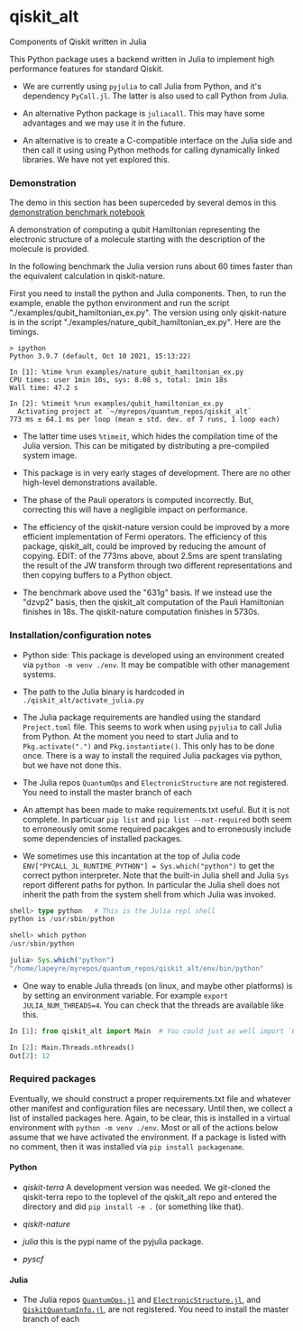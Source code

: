 # qiskit_alt
Components of Qiskit written in Julia

This Python package uses a backend written in Julia to implement high performance features for
standard Qiskit.

* We are currently using `pyjulia` to call Julia from Python, and it's dependency `PyCall.jl`. The latter
is also used to call Python from Julia.

* An alternative Python package is `juliacall`. This may have some advantages and we may use it in the future.

* An alternative is to create a C-compatible interface on the Julia side and then call it using using Python
methods for calling dynamically linked libraries. We have not yet explored this.

### Demonstration

The demo in this section  has been superceded by several demos
in this [demonstration benchmark notebook](./demos/qiskit_alt_demo.ipynb)

A demonstration of computing a qubit Hamiltonian representing the electronic structure of a molecule starting with
the description of the molecule is provided.

In the following benchmark the Julia version runs about 60 times faster
than the equivalent calculation in qiskit-nature.

First you need to install the python and Julia components.
Then, to run the example, enable the python environment and run the script "./examples/qubit_hamiltonian_ex.py".
The version using only qiskit-nature is in the script "./examples/nature_qubit_hamiltonian_ex.py".
Here are the timings.

```
> ipython
Python 3.9.7 (default, Oct 10 2021, 15:13:22) 

In [1]: %time %run examples/nature_qubit_hamiltonian_ex.py
CPU times: user 1min 10s, sys: 8.08 s, total: 1min 18s
Wall time: 47.2 s

In [2]: %timeit %run examples/qubit_hamiltonian_ex.py
  Activating project at `~/myrepos/quantum_repos/qiskit_alt`
773 ms ± 64.1 ms per loop (mean ± std. dev. of 7 runs, 1 loop each)
```

* The latter time uses `%timeit`, which hides the compilation time of the Julia version. This can be mitigated by
distributing a pre-compiled system image.

* This package is in very early stages of development. There are no other high-level demonstrations available.

* The phase of the Pauli operators is computed incorrectly. But, correcting this will have a negligible impact on performance.

* The efficiency of the qiskit-nature version could be improved by a more efficient implementation of Fermi operators. The
  efficiency of this package, qiskit_alt, could be improved by reducing the amount of copying. EDIT:
  of the 773ms above, about 2.5ms are spent translating the result of the JW transform through two different representations
  and then copying buffers to a Python object.

* The benchmark above used the "631g" basis. If we instead use the "dzvp2" basis, then the qiskit_alt computation of the Pauli Hamiltonian
  finishes in 18s. The qiskit-nature computation finishes in 5730s.

### Installation/configuration notes

* Python side: This package is developed using an environment created via `python -m venv ./env`. It may be compatible with
other management systems.

* The path to the Julia binary is hardcoded in `./qiskit_alt/activate_julia.py`

* The Julia package requirements are handled using the standard `Project.toml` file. This seems to work when using
`pyjulia` to call Julia from Python. At the moment you need to start Julia and to `Pkg.activate(".")` and `Pkg.instantiate()`. This
only has to be done once. There is a way to install the required Julia packages via python, but we have
not done this. 

* The Julia repos `QuantumOps` and `ElectronicStructure` are not registered. You need to install the master branch of each

* An attempt has been made to make requirements.txt useful. But it is not complete. In particuar `pip list`
  and `pip list --not-required` both seem to erroneously omit some required pacakges and to erroneously include
  some dependencies of installed packages.

* We sometimes use this incantation at the top of Julia code `ENV["PYCALL_JL_RUNTIME_PYTHON"] = Sys.which("python")` to get the correct python
interpreter. Note that the built-in Julia shell and Julia `Sys` report different paths for python. In particular the Julia shell
does not inherit the path from the system shell from which Julia was invoked.

```julia
shell> type python   # This is the Julia repl shell
python is /usr/sbin/python

shell> which python
/usr/sbin/python

julia> Sys.which("python")
"/home/lapeyre/myrepos/quantum_repos/qiskit_alt/env/bin/python"
```

* One way to enable Julia threads (on linux, and maybe other platforms) is by setting an environment variable.
For example `export JULIA_NUM_THREADS=4`. You can check that the threads are available like this.
```python
In [1]: from qiskit_alt import Main  # You could just as well import `Base`

In [2]: Main.Threads.nthreads()
Out[2]: 12
```

### Required packages

Eventually, we should construct a proper requirements.txt file and whatever other manifest and configuration files are necessary.
Until then, we collect a list of installed packages here. Again, to be clear, this is installed in a virtual environment
with `python -m venv ./env`. Most or all of the actions below assume that we have activated the environment. If a package
is listed with no comment, then it was installed via `pip install packagename`.

#### Python

* *qiskit-terra* A development version was needed. We git-cloned the qiskit-terra repo to the toplevel of the qiskit_alt
  repo and entered the directory and did `pip install -e .` (or something like that).

* *qiskit-nature*

* *julia* this is the pypi name of the pyjulia package.

* *pyscf*

#### Julia

* The Julia repos [`QuantumOps.jl`](https://github.com/jlapeyre/QuantumOps.jl) and [`ElectronicStructure.jl`](https://github.com/jlapeyre/ElectronicStructure.jl),
and [`QiskitQuantumInfo.jl`](https://github.com/jlapeyre/QiskitQuantumInfo.jl),
are not registered. You need to install the master branch of each

